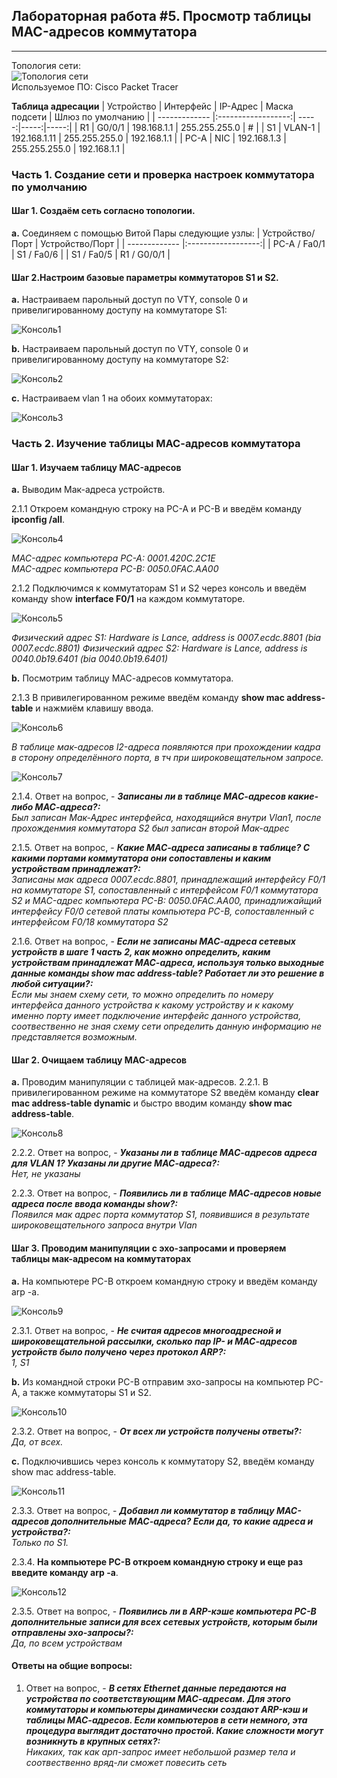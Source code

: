 ## Лабораторная работа #5. Просмотр таблицы MAC-адресов коммутатора  
------

Топология сети:  
![Топология сети](https://github.com/Okatsladz/otus-NE-homework/blob/main/Labs/lab2/Images/Topology.png)  
Используемое ПО: Cisco Packet Tracer 

**Таблица адресации**
| Устройство       | Интерфейс | IP-Адрес | Маска подсети | Шлюз по умолчанию |
| ------------- |:------------------:| -----:|-----:|-----:|
| R1     | G0/0/1   | 198.168.1.1 | 255.255.255.0 | # |
| S1     | VLAN-1 |   192.168.1.11  | 255.255.255.0 | 192.168.1.1 |
| PC-A     | NIC    | 192.168.1.3 | 255.255.255.0 | 192.168.1.1 |



### Часть 1. Создание сети и проверка настроек коммутатора по умолчанию  

#### Шаг 1. Создаём сеть согласно топологии.  
**a.**	Соединяем с помощью Витой Пары следующие узлы:
| Устройство/Порт | Устройство/Порт | 
| ------------- |:------------------:| 
| PC-A / Fa0/1     | S1 / Fa0/6    | 
| S1 / Fa0/5     | R1 / G0/0/1  |   


#### Шаг 2.Настроим базовые параметры коммутаторов S1 и S2. 
**a.**  Настраиваем парольный доступ по VTY, console 0 и привелигированному доступу на коммутаторе S1:

![Консоль1](https://github.com/Okatsladz/otus-NE-homework/blob/main/Labs/lab2/Images/console1.png)    

**b.**  Настраиваем парольный доступ по VTY, console 0 и привелигированному доступу на коммутаторе S2:

![Консоль2](https://github.com/Okatsladz/otus-NE-homework/blob/main/Labs/lab2/Images/console2.png)    
 
**с.**  Настраиваем vlan 1 на обоих коммутаторах:

![Консоль3](https://github.com/Okatsladz/otus-NE-homework/blob/main/Labs/lab2/Images/console3.png)    

  
### Часть 2. Изучение таблицы МАС-адресов коммутатора 

#### Шаг 1. Изучаем таблицу MAC-адресов

**a.** Выводим Мак-адреса устройств.

2.1.1	Откроем командную строку на PC-A и PC-B и введём команду **ipconfig /all**.

![Консоль4](https://github.com/Okatsladz/otus-NE-homework/blob/main/Labs/lab2/Images/console4.png)  

_MAC-адрес компьютера PC-A: 0001.420C.2C1E_  
_MAC-адрес компьютера PC-B: 0050.0FAC.AA00_  

2.1.2	Подключимся к коммутаторам S1 и S2 через консоль и введём команду show **interface F0/1** на каждом коммутаторе. 

![Консоль5](https://github.com/Okatsladz/otus-NE-homework/blob/main/Labs/lab2/Images/console5.png)  

_Физический адрес S1: Hardware is Lance, address is 0007.ecdc.8801 (bia 0007.ecdc.8801)_
_Физический адрес S2: Hardware is Lance, address is 0040.0b19.6401 (bia 0040.0b19.6401)_
 
**b.**  Посмотрим таблицу МАС-адресов коммутатора.

2.1.3	В привилегированном режиме введём команду **show mac address-table** и нажмиём клавишу ввода.

![Консоль6](https://github.com/Okatsladz/otus-NE-homework/blob/main/Labs/lab2/Images/console6.png)  

_В таблице мак-адресов l2-адреса появляются при прохождении кадра в сторону определённого порта, в тч при широковещательном запросе._

![Консоль7](https://github.com/Okatsladz/otus-NE-homework/blob/main/Labs/lab2/Images/console7.png)  

2.1.4. Ответ на вопрос, - **_Записаны ли в таблице МАС-адресов какие-либо МАС-адреса?:_**  
_Был записан Мак-Адрес интерфейса, находящийся внутри Vlan1, после прохожденмия коммутатора S2 был записан второй Мак-адрес_  

2.1.5. Ответ на вопрос, - **_Какие МАС-адреса записаны в таблице? С какими портами коммутатора они сопоставлены и каким устройствам принадлежат?:_**  
_Записаны мак адреса 0007.ecdc.8801, принадлежащий интерфейсу F0/1 на коммутаторе S1, сопоставленный с интерфейсом F0/1 коммутатора S2 и MAC-адрес компьютера PC-B: 0050.0FAC.AA00, принадлижайщий интерфейсу F0/0 сетевой платы компьютера PC-B, сопоставленный с интерфейсом F0/18 коммутатора S2_

2.1.6. Ответ на вопрос, - **_Если не записаны МАС-адреса сетевых устройств в шаге 1 часть 2, как можно определить, каким устройствам принадлежат МАС-адреса, используя только выходные данные команды show mac address-table? Работает ли это решение в любой ситуации?:_**  
_Если мы знаем схему сети, то можно определить по номеру интерфейса данного устройства к какому устройству и к какому именно порту имеет подключение интерфейс данного устройства, соотвественно не зная схему сети определить данную информацию не представляется возможным._  

#### Шаг 2. Очищаем таблицу MAC-адресов

**a.** Проводим манипуляции с таблицей мак-адресов. 
2.2.1. В привилегированном режиме  на коммутаторе S2 введём команду **clear mac address-table dynamic** и быстро вводим команду  **show mac address-table**.

![Консоль8](https://github.com/Okatsladz/otus-NE-homework/blob/main/Labs/lab2/Images/console8.png)  

2.2.2. Ответ на вопрос, - **_Указаны ли в таблице МАС-адресов адреса для VLAN 1? Указаны ли другие МАС-адреса?:_**  
_Нет, не указаны_

2.2.3. Ответ на вопрос, - **_Появились ли в таблице МАС-адресов новые адреса после ввода команды show?:_**  
_Появился мак адрес порта коммутатор S1, появившися в результате широковещательного запроса внутри Vlan_ 

#### Шаг 3. Проводим манипуляции с эхо-запросами и проверяем таблицы мак-адресом на коммутаторах

**a.** На компьютере PC-B откроем командную строку и введём команду arp -a.

![Консоль9](https://github.com/Okatsladz/otus-NE-homework/blob/main/Labs/lab2/Images/console9.png)  

2.3.1. Ответ на вопрос, - **_Не считая адресов многоадресной и широковещательной рассылки, сколько пар IP- и МАС-адресов устройств было получено через протокол ARP?:_**  
_1, S1_ 

**b.** Из командной строки PC-B отправим эхо-запросы на компьютер PC-A, а также коммутаторы S1 и S2.

![Консоль10](https://github.com/Okatsladz/otus-NE-homework/blob/main/Labs/lab2/Images/console10.png)  

2.3.2. Ответ на вопрос, - **_От всех ли устройств получены ответы?:_**  
_Да, от всех._ 

**с.** Подключившись через консоль к коммутатору S2, введём команду show mac address-table.

![Консоль11](https://github.com/Okatsladz/otus-NE-homework/blob/main/Labs/lab2/Images/console11.png)  

2.3.3. Ответ на вопрос, - **_Добавил ли коммутатор в таблицу МАС-адресов дополнительные МАС-адреса? Если да, то какие адреса и устройства?:_**  
_Только по S1._

2.3.4. **На компьютере PC-B откроем командную строку и еще раз введите команду arp -a**. 

![Консоль12](https://github.com/Okatsladz/otus-NE-homework/blob/main/Labs/lab2/Images/console12.png)  

2.3.5. Ответ на вопрос, - **_Появились ли в ARP-кэше компьютера PC-B дополнительные записи для всех сетевых устройств, которым были отправлены эхо-запросы?:_**  
_Да, по всем устройствам_ 

#### Ответы на общие вопросы:

1. Ответ на вопрос, - **_В сетях Ethernet данные передаются на устройства по соответствующим МАС-адресам. Для этого коммутаторы и компьютеры динамически создают ARP-кэш и таблицы МАС-адресов. Если компьютеров в сети немного, эта процедура выглядит достаточно простой. Какие сложности могут возникнуть в крупных сетях?:_**  
_Никаких, так как арп-запрос имеет небольшой размер тела и соотвественно вряд-ли сможет повесить сеть_  





